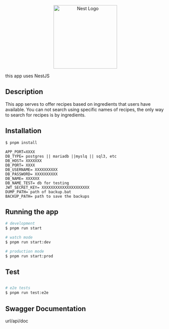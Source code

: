 <p align="center">
  <a target="blank"><img src="https://nestjs.com/img/logo-small.svg" width="200" alt="Nest Logo"" /></a>
  <p> this app uses NestJS </p>
</p>

## Description

This app serves to offer recipes based on ingredients that users have available. You can not search using specific names of recipes, the only way to search for recipes is by ingredients.

## Installation

```bash
$ pnpm install
```
```.env
APP_PORT=XXXX
DB_TYPE= postgres || mariadb ||myslq || sql3, etc
DB_HOST= XXXXXXX
DB_PORT= XXXX
DB_USERNAME= XXXXXXXXXX
DB_PASSWORD= XXXXXXXXXX
DB_NAME= XXXXXX
DB_NAME_TEST= db for testing
JWT_SECRET_KEY= XXXXXXXXXXXXXXXXXXXXX
DUMP_PATH= path of backup.bat
BACKUP_PATH= path to save the backups
```

## Running the app

```bash
# development
$ pnpm run start

# watch mode
$ pnpm run start:dev

# production mode
$ pnpm run start:prod
```

## Test

```bash

# e2e tests
$ pnpm run test:e2e
```

## Swagger Documentation
url/api/doc

